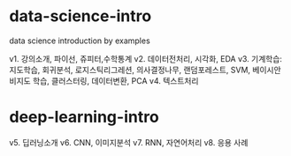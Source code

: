 # data-science-intro
data science introduction by examples

 v1. 강의소개, 파이선, 쥬피터,수학통계
 v2. 데이터전처리, 시각화, EDA
 v3. 기계학습: 지도학습, 회귀분석, 로지스틱리그레션, 의사결정나무, 랜덤포레스트, SVM, 베이시안 비지도 학습, 클러스터링, 데이터변환, PCA
 v4. 텍스트처리

# deep-learning-intro
 v5. 딥러닝소개
 v6. CNN, 이미지분석
 v7. RNN, 자연어처리
 v8. 응용 사례
